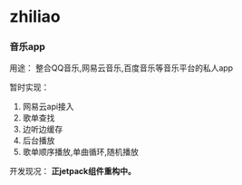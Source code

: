 # zhiliao

### 音乐app
用途：
整合QQ音乐,网易云音乐,百度音乐等音乐平台的私人app

暂时实现：
1. 网易云api接入
2. 歌单查找
3. 边听边缓存
4. 后台播放
5. 歌单顺序播放,单曲循环,随机播放

开发现况：  **正jetpack组件重构中。**
